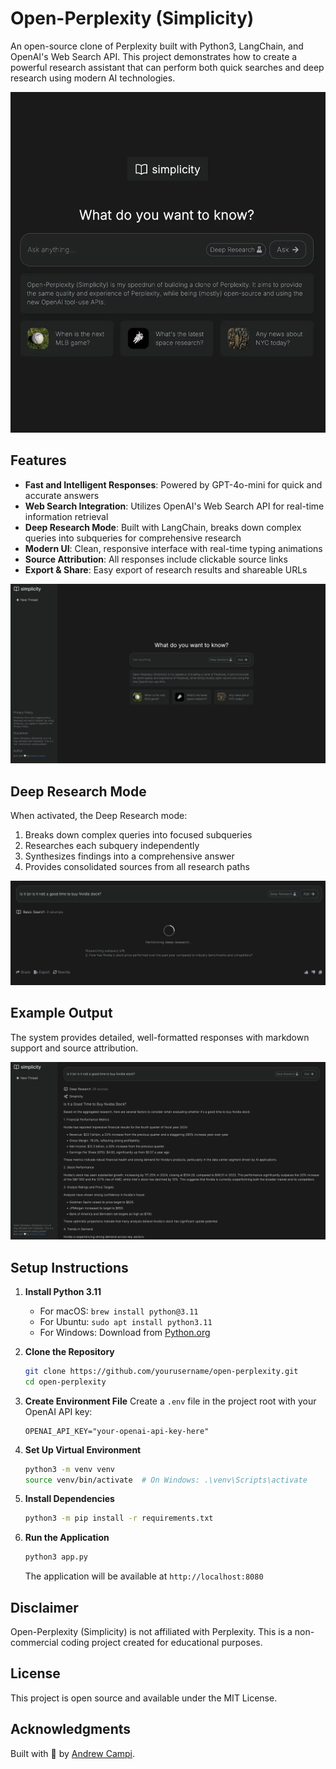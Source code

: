 # Open-Perplexity (Simplicity)

An open-source clone of Perplexity built with Python3, LangChain, and OpenAI's Web Search API. This project demonstrates how to create a powerful research assistant that can perform both quick searches and deep research using modern AI technologies.

![Simplicity Logo](repo_images/simplicity.webp)

## Features

- **Fast and Intelligent Responses**: Powered by GPT-4o-mini for quick and accurate answers
- **Web Search Integration**: Utilizes OpenAI's Web Search API for real-time information retrieval
- **Deep Research Mode**: Built with LangChain, breaks down complex queries into subqueries for comprehensive research
- **Modern UI**: Clean, responsive interface with real-time typing animations
- **Source Attribution**: All responses include clickable source links
- **Export & Share**: Easy export of research results and shareable URLs

![Main Interface](repo_images/main.webp)

## Deep Research Mode

When activated, the Deep Research mode:
1. Breaks down complex queries into focused subqueries
2. Researches each subquery independently
3. Synthesizes findings into a comprehensive answer
4. Provides consolidated sources from all research paths

![Research in Progress](repo_images/working.webp)

## Example Output

The system provides detailed, well-formatted responses with markdown support and source attribution.

![Example Output](repo_images/output.webp)

## Setup Instructions

1. **Install Python 3.11**
   - For macOS: `brew install python@3.11`
   - For Ubuntu: `sudo apt install python3.11`
   - For Windows: Download from [Python.org](https://www.python.org/downloads/)

2. **Clone the Repository**
   ```bash
   git clone https://github.com/yourusername/open-perplexity.git
   cd open-perplexity
   ```

3. **Create Environment File**
   Create a `.env` file in the project root with your OpenAI API key:
   ```
   OPENAI_API_KEY="your-openai-api-key-here"
   ```

4. **Set Up Virtual Environment**
   ```bash
   python3 -m venv venv
   source venv/bin/activate  # On Windows: .\venv\Scripts\activate
   ```

5. **Install Dependencies**
   ```bash
   python3 -m pip install -r requirements.txt
   ```

6. **Run the Application**
   ```bash
   python3 app.py
   ```

   The application will be available at `http://localhost:8080`

## Disclaimer

Open-Perplexity (Simplicity) is not affiliated with Perplexity. This is a non-commercial coding project created for educational purposes.

## License

This project is open source and available under the MIT License.

## Acknowledgments

Built with 🤍 by [Andrew Campi](https://github.com/andrewcampi). 
